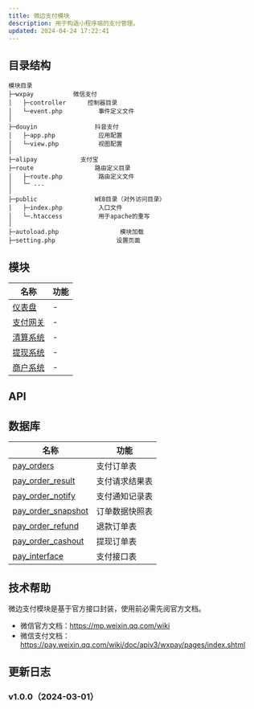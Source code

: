 ```yaml
---
title: 微边支付模块
description: 用于构造小程序端的支付管理。
updated: 2024-04-24 17:22:41
---
```


## 目录结构
```
模块目录
├─wxpay           微信支付
│   ├─controller      控制器目录
│   └─event.php          事件定义文件
│
├─douyin                抖音支付
│   ├─app.php            应用配置
│   └─view.php           视图配置
│
├─alipay            支付宝
├─route                 路由定义目录
│   ├─route.php          路由定义文件
│   └─ ...
│
├─public                WEB目录（对外访问目录）
│   ├─index.php          入口文件
│   └─.htaccess          用于apache的重写
│
├─autoload.php                 模块加载
├─setting.php                 设置页面
```

## 模块
| 名称                           | 功能 |
| ------------------------------ | ---- |
| [仪表盘](./docs/dashboard.md)  | -    |
| [支付网关](./docs/payment.md)  | -    |
| [清算系统](./docs/clearing.md) | -    |
| [提现系统](./docs/cashout.md)  | -    |
| [商户系统](./docs/merchant.md) | -    |

## API

## 数据库
| 名称                                                  | 功能           |
| ----------------------------------------------------- | -------------- |
| [pay_orders](./docs/db_pay_orders.md)                 | 支付订单表     |
| [pay_order_result](./docs/db_pay_order_result.md)     | 支付请求结果表 |
| [pay_order_notify](./docs/db_pay_order_notify.md)     | 支付通知记录表 |
| [pay_order_snapshot](./docs/db_pay_order_snapshot.md) | 订单数据快照表 |
| [pay_order_refund](./docs/db_pay_order_refund.md)     | 退款订单表     |
| [pay_order_cashout](./docs/db_pay_order_cashout.md)   | 提现订单表     |
| [pay_interface](./docs/db_pay_interface.md)           | 支付接口表     |

## 技术帮助
微边支付模块是基于官方接口封装，使用前必需先阅官方文档。
 - 微信官方文档：https://mp.weixin.qq.com/wiki
 - 微信支付文档：https://pay.weixin.qq.com/wiki/doc/apiv3/wxpay/pages/index.shtml

## 更新日志
### v1.0.0（2024-03-01）
